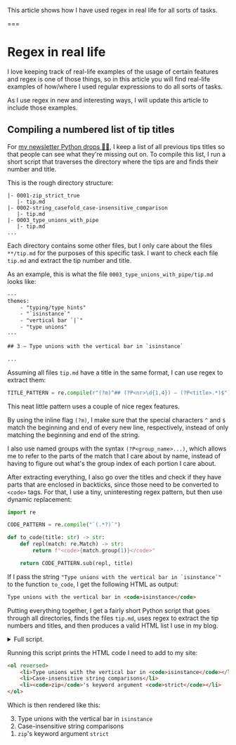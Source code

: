 This article shows how I have used regex in real life for all sorts of tasks.

===


# Regex in real life

I love keeping track of real-life examples of the usage of certain features and regex is one of those things, so in this article you will find real-life examples of how/where I used regular expressions to do all sorts of tasks.

As I use regex in new and interesting ways, I will update this article to include those examples.


## Compiling a numbered list of tip titles

For [my newsletter Python drops 🐍💧](/drops), I keep a list of all previous tips titles so that people can see what they're missing out on.
To compile this list, I run a short script that traverses the directory where the tips are and finds their number and title.

This is the rough directory structure:

```
|- 0001-zip_strict_true
   |- tip.md
|- 0002-string_casefold_case-insensitive_comparison
   |- tip.md
|- 0003_type_unions_with_pipe
   |- tip.md
...
```

Each directory contains some other files, but I only care about the files `**/tip.md` for the purposes of this specific task.
I want to check each file `tip.md` and extract the tip number and title.

As an example, this is what the file `0003_type_unions_with_pipe/tip.md` looks like:

```txt
---
themes:
    - "typing/type hints"
    - "`isinstance`"
    - "vertical bar `|`"
    - "type unions"
---

## 3 – Type unions with the vertical bar in `isinstance`

...
```

Assuming all files `tip.md` have a title in the same format, I can use regex to extract them:

```py
TITLE_PATTERN = re.compile(r"(?m)^## (?P<nr>\d{1,4}) – (?P<title>.*)$")
```

This neat little pattern uses a couple of nice regex features.

By using the inline flag `(?m)`, I make sure that the special characters `^` and `$` match the beginning and end of every new line, respectively, instead of only matching the beginning and end of the string.

I also use named groups with the syntax `(?P<group_name>...)`, which allows me to refer to the parts of the match that I care about by name, instead of having to figure out what's the group index of each portion I care about.

After extracting everything, I also go over the titles and check if they have parts that are enclosed in backticks, since those need to be converted to `<code>` tags.
For that, I use a tiny, uninteresting regex pattern, but then use dynamic replacement:

```py
import re

CODE_PATTERN = re.compile("`(.*?)`")

def to_code(title: str) -> str:
    def repl(match: re.Match) -> str:
        return f"<code>{match.group(1)}</code>"

    return CODE_PATTERN.sub(repl, title)
```

If I pass the string ``"Type unions with the vertical bar in `isinstance`"`` to the function `to_code`, I get the following HTML as output:

```html
Type unions with the vertical bar in <code>isinstance</code>
```

Putting everything together, I get a fairly short Python script that goes through all directories, finds the files `tip.md`, uses regex to extract the tip numbers and titles, and then produces a valid HTML list I use in my blog.

<details markdown="1">
<summary>Full script.</summary>

```py
from pathlib import Path
import re

TITLE_PATTERN = re.compile(r"(?m)^## (?P<nr>\d{1,4}) – (?P<title>.*)$")
CODE_PATTERN = re.compile("`(.*?)`")

def to_code(title: str) -> str:
    def repl(match: re.Match) -> str:
        return f"<code>{match.group(1)}</code>"

    return CODE_PATTERN.sub(repl, title)

if __name__ == "__main__":
    titles: list[tuple[int, str]] = []
    for tip in Path(".").rglob("**/tip.md"):
        contents = tip.read_text()
        if (match := TITLE_PATTERN.search(contents)):
            titles.append(
                (int(match.group("nr")), match.group("title"))
            )

    html_lines = ["<ol reversed>"]
    for nr, title in sorted(titles, reverse=True):
        html_lines.append(f"    <li>{to_code(title)}</li>")
    html_lines.append("</ol>")
    html = "\n".join(html_lines)
    print(html)
```

</details>

Running this script prints the HTML code I need to add to my site:

```html
<ol reversed>
    <li>Type unions with the vertical bar in <code>isinstance</code></li>
    <li>Case-insensitive string comparisons</li>
    <li><code>zip</code>'s keyword argument <code>strict</code></li>
</ol>
```

Which is then rendered like this:

<ol reversed>
    <li>Type unions with the vertical bar in <code>isinstance</code></li>
    <li>Case-insensitive string comparisons</li>
    <li><code>zip</code>'s keyword argument <code>strict</code></li>
</ol>
